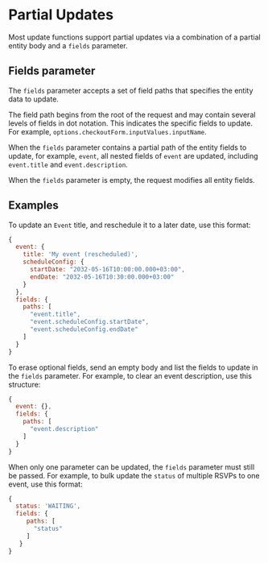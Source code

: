 # Partial Updates
Most update functions support partial updates via a combination of a partial entity body and a `fields` parameter.

## Fields parameter
The `fields` parameter accepts a set of field paths that specifies the entity data to update. 

The field path begins from the root of the request and may contain several levels of fields in dot notation. This indicates the specific fields to update. For example, `options.checkoutForm.inputValues.inputName`.  


When the `fields` parameter contains a partial path of the entity fields to update, for example, `event`, all nested fields of `event` are updated, including `event.title` and `event.description`.

When the `fields` parameter is empty, the request modifies all entity fields.

## Examples
To update an `Event` title, and reschedule it to a later date, use this format: 

```js
{
  event: {
    title: 'My event (rescheduled)',
    scheduleConfig: {
      startDate: "2032-05-16T10:00:00.000+03:00",
      endDate: "2032-05-16T10:30:00.000+03:00"
    }
  },
  fields: {
    paths: [
      "event.title",
      "event.scheduleConfig.startDate",
      "event.scheduleConfig.endDate"
    ]
  }
}
```


To erase optional fields, send an empty body and list the fields to update in the `fields` parameter.
For example, to clear an event description, use this structure:

```js
{
  event: {},
  fields: {
    paths: [
      "event.description"
    ]
  }
}
```

When only one parameter can be updated, the `fields` parameter must still be passed.
For example, to bulk update the `status` of multiple RSVPs to one event, use this format:

```js
{
  status: 'WAITING',
  fields: {
     paths: [
       "status"
     ]
   }
}
```

